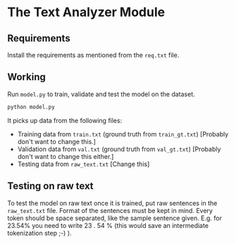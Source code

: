 # The Text Analyzer Module

## Requirements

Install the requirements as mentioned from the `req.txt` file.

## Working

Run `model.py` to train, validate and test the model on the dataset. 

```bash 
python model.py
```
It picks up data from the following files:
- Training data from `train.txt` (ground truth from `train_gt.txt`) [Probably don't want to change this.]
- Validation data from `val.txt` (ground truth from `val_gt.txt`) [Probably don't want to change this either.]
- Testing data from `raw_text.txt` [Change this]

## Testing on raw text

To test the model on raw text once it is trained, put raw sentences in the `raw_text.txt` file.
Format of the sentences must be kept in mind. Every token should be space separated, like the sample sentence given.
E.g. for 23.54% you need to write 23 . 54 % (this would save an intermediate tokenization step ;-) ).
